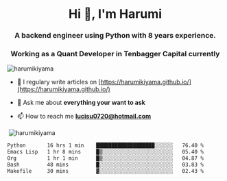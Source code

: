 <h1 align="center">Hi 👋, I'm Harumi</h1>
<h3 align="center">A backend engineer using <b>Python</b> with 8 years experience.</h3>
<h3 align="center">Working as a Quant Developer in <b>Tenbagger Capital</b> currently</h3>

<p align="left"> <img src="https://komarev.com/ghpvc/?username=harumikiyama" alt="harumikiyama" /> </p>


- 📝 I regulary write articles on [https://harumikiyama.github.io/](https://harumikiyama.github.io/)

- 💬 Ask me about **everything your want to ask**

- 📫 How to reach me **lucisu0720@hotmail.com**

<p>&nbsp;<img align="center" src="https://github-readme-stats.vercel.app/api?username=harumikiyama&show_icons=true" alt="harumikiyama" /></p>


<!--START_SECTION:waka-->

```txt
Python       16 hrs 1 min    ███████████████████░░░░░░   76.40 %
Emacs Lisp   1 hr 8 mins     █▒░░░░░░░░░░░░░░░░░░░░░░░   05.40 %
Org          1 hr 1 min      █▒░░░░░░░░░░░░░░░░░░░░░░░   04.87 %
Bash         48 mins         █░░░░░░░░░░░░░░░░░░░░░░░░   03.83 %
Makefile     30 mins         ▓░░░░░░░░░░░░░░░░░░░░░░░░   02.43 %
```

<!--END_SECTION:waka-->
